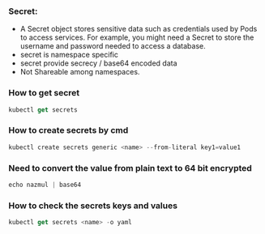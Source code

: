 ### Secret:
* A Secret object stores sensitive data such as credentials used by Pods to access services. For
  example, you might need a Secret to store the username and password needed to access a database.
* secret is namespace specific
* secret provide secrecy / base64 encoded data
* Not Shareable among namespaces.


### How to get secret
```Actionscript
kubectl get secrets
```

### How to create secrets by cmd
```Actionscript
kubectl create secrets generic <name> --from-literal key1=value1
```

### Need to convert the value from plain text to 64 bit encrypted
```Actionscript
echo nazmul | base64
```

### How to check the secrets keys and values
```Actionscript
kubectl get secrets <name> -o yaml
```